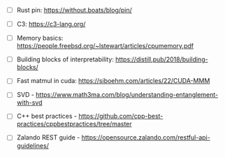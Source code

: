 - [ ] Rust pin: https://without.boats/blog/pin/
- [ ] C3: https://c3-lang.org/
- [ ] Memory basics: https://people.freebsd.org/~lstewart/articles/cpumemory.pdf
- [ ] Building blocks of interpretability: https://distill.pub/2018/building-blocks/
- [ ] Fast matmul in cuda: https://siboehm.com/articles/22/CUDA-MMM
- [ ] SVD - https://www.math3ma.com/blog/understanding-entanglement-with-svd
- [ ] C++ best practices - https://github.com/cpp-best-practices/cppbestpractices/tree/master
- [ ] Zalando REST guide - https://opensource.zalando.com/restful-api-guidelines/

